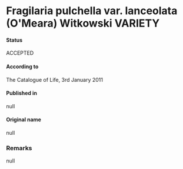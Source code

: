 Fragilaria pulchella var. lanceolata (O'Meara) Witkowski VARIETY
=======

#### Status
ACCEPTED

#### According to
The Catalogue of Life, 3rd January 2011

#### Published in
null

#### Original name
null

### Remarks
null